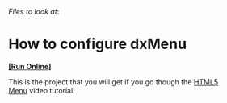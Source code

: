 <!-- default file list -->
*Files to look at*:

<!-- default file list end -->
# How to configure dxMenu
<!-- run online -->
**[[Run Online]](https://codecentral.devexpress.com/t121953/)**
<!-- run online end -->


This is the project that you will get if you go though the <a href="http://www.youtube.com/watch?v=A_lCOdVhPoQ&list=PL8h4jt35t1wjGvgflbHEH_e3b23AA30-z&index=15">HTML5 Menu</a> video tutorial.

<br/>


